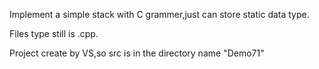 Implement a simple stack with C grammer,just can store static data type.

Files type still is .cpp.

Project create by VS,so src is in the directory name "Demo71"
